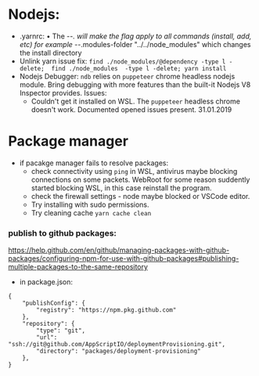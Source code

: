 # Nodejs:
- .yarnrc:
    • The --*. will make the flag apply to all commands (install, add, etc)
    for example
        --*.modules-folder "../../node_modules"
    which changes the install directory
- Unlink yarn issue fix:
    `find ./node_modules/@dependency -type l -delete;  find ./node_modules  -type l -delete; yarn install`
- Nodejs Debugger:
    `ndb` relies on `puppeteer` chrome headless nodejs module. Bring debugging with more features than the built-it Nodejs V8 Inspector provides.
    Issues:
    - Couldn't get it installed on WSL. The `puppeteer` headless chrome doesn't work. Documented opened issues present. 31.01.2019


# Package manager 
- if pacakge manager fails to resolve packages:
    - check connectivity using `ping` in WSL, antivirus maybe blocking connections on some packets. WebRoot for some reason suddently started blocking WSL, in this case reinstall the program.
    - check the firewall settings - node maybe blocked or VSCode editor.
    - Try installing with sudo permissions.
    - Try cleaning cache `yarn cache clean`

### publish to github packages:
https://help.github.com/en/github/managing-packages-with-github-packages/configuring-npm-for-use-with-github-packages#publishing-multiple-packages-to-the-same-repository
- in package.json: 
```
{
	"publishConfig": {
		"registry": "https://npm.pkg.github.com"
	},
	"repository": {
		"type": "git",
		"url": "ssh://git@github.com/AppScriptIO/deploymentProvisioning.git",
		"directory": "packages/deployment-provisioning"
	},
}
```